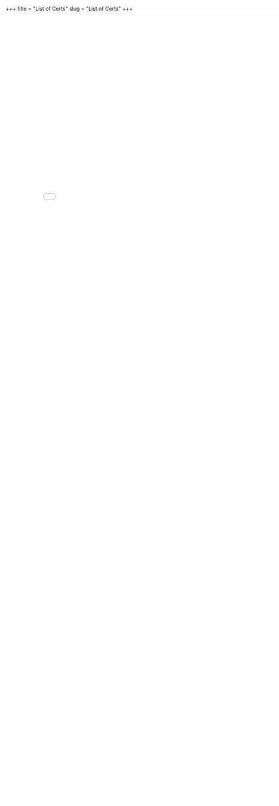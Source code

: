 +++
title = "List of Certs"
slug = "List of Certs"
+++

<embed src="CKA_Certificate.pdf" width="800px" height="2100px" />
